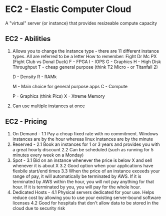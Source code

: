# EC2 - Elastic Computer Cloud

A "virtual" server (or instance) that provides resizeable compute capacity

## EC2 - Abilities

1. Allows you to change the instance type - there are 11 different instance types. All are referred to be a letter
   How to remember: Fight Dr Mc PX (Fight Club vs Donal Duck)
   F - FPGA
   I - IOPS
   G - Graphics
   H - High Disk Throughput
   T - cheap general purpose (think T2 Micro - or Titanfall 2)

   D - Density
   R - RAMk

   M - Main choice for general purpose apps
   C - Compute

   P - Graphics (think Pics)
   X - Xtreme Memory

2. Can use multiple instances at once

## EC2 - Pricing

1. On Demand -
   1.1 Pay a cheap fixed rate with no commitment. Windows instances are by the hour whereas linux instances are by the minute
2. Reserved -
   2.1 Book an instances for 1 or 3 years and provides you with a great hourly discount
   2.2 Can be scheduled (such as running for 5 minutes every week on a Monday)
3. Spot -
   3.1 Bid on an instance whenever the price is below X and sell whenever it is about X
   3.2 Good option when your applications have flexbile start/end times
   3.3 When the price of an instance exceeds your range of pay, it will automatically be terminated by AWS. If it is terminated by AWS within the hour, you will not pay anything for that hour. If it is terminated by you, you will pay for the whole hour.
4. Dedicated Hosts -
   4.1 Physical servers dedicated for your use. Helps reduce cost by allowing you to use your existing server-bound software licenses
   4.2 Good for hospitals that don't allow data to be stored in the cloud due to security risk
